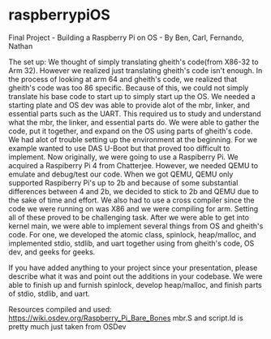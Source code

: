 # raspberrypiOS

Final Project - Building a Raspberry Pi on OS - By Ben, Carl, Fernando, Nathan

The set up:
    We thought of simply translating gheith's code(from X86-32 to Arm 32). However we realized just translating gheith's code isn't enough. In the process of looking at arm 64 and gheith's code, we realized that gheith's code was too 86 specific. Because of this, we could not simply translate his base code to start up to simply start up the OS. We needed a starting plate and OS dev was able to provide alot of the mbr, linker, and essential parts such as the UART. This required us to study and understand what the mbr, the linker, and essential parts do.  We were able to gather the code, put it together, and expand on the OS using parts of gheith's code. 
    We had alot of trouble setting up the environment at the beginning. For we example wanted to use DAS U-Boot but that proved too difficult to implement. Now originally, we were going to use a Raspiberry Pi. We acquired a Raspiberry Pi 4 from Chatterjee. However, we needed QEMU to emulate and debug/test our code. When we got QEMU, QEMU only supported Raspiberry Pi's up to 2b and because of some substantial differences between 4 and 2b, we decided to stick to 2b and QEMU due to the sake of time and effort. We also had to use a cross compiler since the code we were running on was X86 and we were compiling for arm. Setting all of these proved to be challenging task.
    After we were able to get into kernel main, we were able to implement several things from OS and gheith's code. For one, we developed the atomic class, spinlock, heap/malloc, and implemented stdio, stdlib, and uart together using from gheith's code, OS dev, and geeks for geeks.
    
    



If you have added anything to your project since your presentation, please describe what it was and point out the additions in your codebase.
We were able to finish up and furnish spinlock, develop heap/malloc, and finish parts of stdio, stdlib, and uart.





Resources compiled and used:
https://wiki.osdev.org/Raspberry_Pi_Bare_Bones
mbr.S and script.ld is pretty much just taken from OSDev
